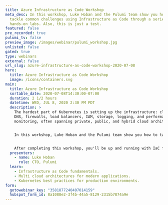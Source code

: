 ```yaml
---
title: Azure Infrastructure as Code Workshop
meta_desc: In this workshop, Luke Hoban and the Pulumi team show you how to
  tackle common challenges using Infrastructure as Code through a series of
  hands-on labs. Also, this is just a test.
featured: false
pre_recorded: true
pulumi_tv: false
preview_image: /images/webinar/pulumi_workshop.jpg
unlisted: false
gated: true
type: webinars
external: false
url_slug: azure-infrastructure-as-code-workshop-2020-07-08
hero:
  title: Azure Infrastructure as Code Workshop
  image: /icons/containers.svg
main:
  title: Azure Infrastructure as Code Workshop
  sortable_date: 2020-07-08T14:30:00-07:00
  duration: 2 1/2 hours
  datetime: WED, JUL 8, 2020 2:30 PM PDT
  description: >
    The hardest part of Kubernetes is setting up the infrastructure: clusters,
    DNS, firewalls, load balancers, IAM, storage, logging, and performance
    monitoring, often spanning private, public, and hybrid cloud architectures.


    In this workshop, Luke Hoban and the Pulumi team show you how to tackle these challenges using Infrastructure as Code (IaC) through a series of hands-on labs. The techniques work for any cloud --- Azure, AWS, and GCP. You'll be able to leverage your favorite languages including Python, Go, JavaScript, TypeScript, and C# instead of YAML or domain-specific languages.


    After completing this workshop, you'll be up and running with IaC fundamentals, modern application architectures across many clouds, and Kubernetes best-practices that are ready for production environments. You'll also be ready to empower your development teams to be more productive --- continuously deploying both their applications and infrastructure.
  presenters:
    - name: Luke Hoban
      role: CTO, Pulumi
  learn:
    - Infrastructure as Code fundamentals.
    - Multi cloud architectures for modern applications.
    - Kubernetes best practices for production environments.
form:
  gotowebinar_key: "3581877240407014159"
  hubspot_form_id: 8a1088e2-3f4b-44a5-8129-2315b7874a9e
---
```

